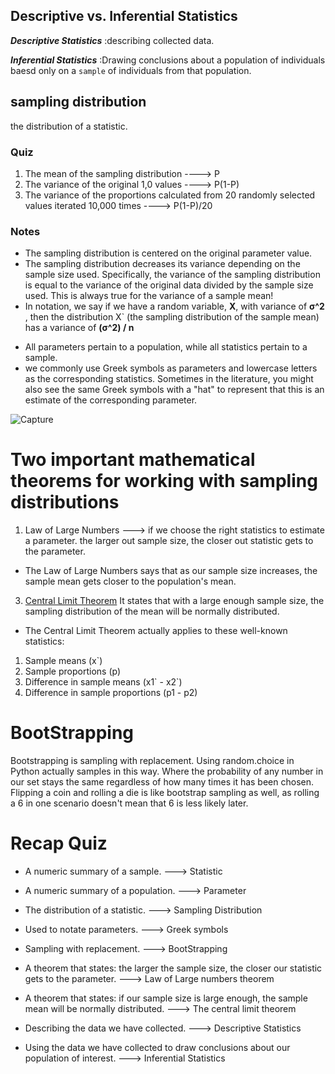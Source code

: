 ## Descriptive vs. Inferential Statistics
***Descriptive Statistics*** :describing collected data.

***Inferential Statistics*** :Drawing conclusions about a population of individuals baesd only on a ```sample``` of individuals from that population.

## sampling distribution
the distribution of a statistic.

### Quiz
1. The mean of the sampling distribution ----> P
2. The variance of the original 1,0 values ----> P(1-P)
3. The variance of the proportions calculated from 20 randomly selected values iterated 10,000 times ----> P(1-P)/20

### Notes
- The sampling distribution is centered on the original parameter value.
- The sampling distribution decreases its variance depending on the sample size used. Specifically, the variance of the sampling distribution is equal to the variance of the original data divided by the sample size used. This is always true for the variance of a sample mean!
- In notation, we say if we have a random variable, **X**, with variance of **σ^2** , then the distribution X` (the sampling distribution of the sample mean) has a variance of **(σ^2) / n** 

* All parameters pertain to a population, while all statistics pertain to a sample.
* we commonly use Greek symbols as parameters and lowercase letters as the corresponding statistics. Sometimes in the literature, you might also see the same Greek symbols with a "hat" to represent that this is an estimate of the corresponding parameter.

![Capture](https://user-images.githubusercontent.com/91827137/168033978-4764dd4b-636c-4e39-83e6-29903943d62d.PNG)

# Two important mathematical theorems for working with sampling distributions
1. Law of Large Numbers ---> if we choose the right statistics to estimate a parameter. the larger out sample size, the closer out statistic gets to the parameter.
- The Law of Large Numbers says that as our sample size increases, the sample mean gets closer to the population's mean.

3. [Central Limit Theorem](https://medium.com/analytics-vidhya/understanding-the-central-limit-theorem-for-data-science-78f11544bbc6)
It states that with a large enough sample size, the sampling distribution of the mean will be normally distributed.

- The Central Limit Theorem actually applies to these well-known statistics:
1. Sample means (x`)
2. Sample proportions (p)
3. Difference in sample means (x1\` - x2\`)
4. Difference in sample proportions (p1 - p2)

# BootStrapping
Bootstrapping is sampling with replacement. Using random.choice in Python actually samples in this way. Where the probability of any number in our set stays the same regardless of how many times it has been chosen. Flipping a coin and rolling a die is like bootstrap sampling as well, as rolling a 6 in one scenario doesn't mean that 6 is less likely later.

# Recap Quiz
- A numeric summary of a sample. ---> Statistic
- A numeric summary of a population. ---> Parameter
- The distribution of a statistic. ---> Sampling Distribution
- Used to notate parameters. ---> Greek symbols
- Sampling with replacement. ---> BootStrapping

- A theorem that states: the larger the sample size, the closer our statistic gets to the parameter. ---> Law of Large numbers theorem
- A theorem that states: if our sample size is large enough, the sample mean will be normally distributed. ---> The central limit theorem
- Describing the data we have collected. ---> Descriptive Statistics
- Using the data we have collected to draw conclusions about our population of interest. ---> Inferential Statistics
